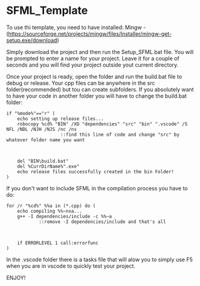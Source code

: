 # SFML_Template

To use thi template, you need to have installed:
  Mingw -(https://sourceforge.net/projects/mingw/files/Installer/mingw-get-setup.exe/download)
  
Simply download the project and then run the Setup_SFML.bat file.
You will be prompted to enter a name for your project.
Leave it for a couple of seconds and you will find your project outside yout current directory.

Once your project is ready, open the folder and run the build.bat file to debug or release.
Your cpp files can be anywhere in the src folder(recommended) but tou can create subfolders. If you absolutely want to have your code in another folder you will have to change the build.bat folder:

```batch
if "%mode%"=="r" (
    echo setting up release files... 
    robocopy %cd% "BIN" /XD "dependencies" "src" "bin" ".vscode" /S NFL /NDL /NJH /NJS /nc /ns
                    ::find this line of code and change "src" by whatever folder name you want
    
    
    
    del "BIN\build.bat"
    del %CurrDirName%".exe"
    echo release files successfully created in the bin Folder!
)
```

If you don't want to include SFML in the compilation process you have to do:

```batch
for /r "%cd%" %%a in (*.cpp) do (
    echo compiling %%~nxa...
    g++ -I dependencies/include -c %%~a    
            ::remove -I dependencies/include and that's all
    
    
    
    if ERRORLEVEL 1 call:errorfunc
)
```


In the .vscode folder there is a tasks file that will alow you to simply use F5 when you are in vscode to quickly test your project.

ENJOY!
